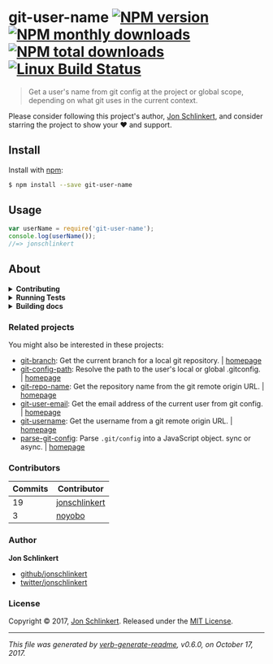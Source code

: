 # git-user-name [![NPM version](https://img.shields.io/npm/v/git-user-name.svg?style=flat)](https://www.npmjs.com/package/git-user-name) [![NPM monthly downloads](https://img.shields.io/npm/dm/git-user-name.svg?style=flat)](https://npmjs.org/package/git-user-name) [![NPM total downloads](https://img.shields.io/npm/dt/git-user-name.svg?style=flat)](https://npmjs.org/package/git-user-name) [![Linux Build Status](https://img.shields.io/travis/jonschlinkert/git-user-name.svg?style=flat&label=Travis)](https://travis-ci.org/jonschlinkert/git-user-name)

> Get a user's name from git config at the project or global scope, depending on what git uses in the current context.

Please consider following this project's author, [Jon Schlinkert](https://github.com/jonschlinkert), and consider starring the project to show your :heart: and support.

## Install

Install with [npm](https://www.npmjs.com/):

```sh
$ npm install --save git-user-name
```

## Usage

```js
var userName = require('git-user-name');
console.log(userName());
//=> jonschlinkert
```

## About

<details>
<summary><strong>Contributing</strong></summary>

Pull requests and stars are always welcome. For bugs and feature requests, [please create an issue](../../issues/new).

</details>

<details>
<summary><strong>Running Tests</strong></summary>

Running and reviewing unit tests is a great way to get familiarized with a library and its API. You can install dependencies and run tests with the following command:

```sh
$ npm install && npm test
```

</details>

<details>
<summary><strong>Building docs</strong></summary>

_(This project's readme.md is generated by [verb](https://github.com/verbose/verb-generate-readme), please don't edit the readme directly. Any changes to the readme must be made in the [.verb.md](.verb.md) readme template.)_

To generate the readme, run the following command:

```sh
$ npm install -g verbose/verb#dev verb-generate-readme && verb
```

</details>

### Related projects

You might also be interested in these projects:

* [git-branch](https://www.npmjs.com/package/git-branch): Get the current branch for a local git repository. | [homepage](https://github.com/jonschlinkert/git-branch "Get the current branch for a local git repository.")
* [git-config-path](https://www.npmjs.com/package/git-config-path): Resolve the path to the user's local or global .gitconfig. | [homepage](https://github.com/jonschlinkert/git-config-path "Resolve the path to the user's local or global .gitconfig.")
* [git-repo-name](https://www.npmjs.com/package/git-repo-name): Get the repository name from the git remote origin URL. | [homepage](https://github.com/jonschlinkert/git-repo-name "Get the repository name from the git remote origin URL.")
* [git-user-email](https://www.npmjs.com/package/git-user-email): Get the email address of the current user from git config. | [homepage](https://github.com/jonschlinkert/git-user-email "Get the email address of the current user from git config.")
* [git-username](https://www.npmjs.com/package/git-username): Get the username from a git remote origin URL. | [homepage](https://github.com/jonschlinkert/git-username "Get the username from a git remote origin URL.")
* [parse-git-config](https://www.npmjs.com/package/parse-git-config): Parse `.git/config` into a JavaScript object. sync or async. | [homepage](https://github.com/jonschlinkert/parse-git-config "Parse `.git/config` into a JavaScript object. sync or async.")

### Contributors

| **Commits** | **Contributor** | 
| --- | --- |
| 19 | [jonschlinkert](https://github.com/jonschlinkert) |
| 3 | [noyobo](https://github.com/noyobo) |

### Author

**Jon Schlinkert**

* [github/jonschlinkert](https://github.com/jonschlinkert)
* [twitter/jonschlinkert](https://twitter.com/jonschlinkert)

### License

Copyright © 2017, [Jon Schlinkert](http://github.com/https://github.com/jonschlinkert).
Released under the [MIT License](LICENSE).

***

_This file was generated by [verb-generate-readme](https://github.com/verbose/verb-generate-readme), v0.6.0, on October 17, 2017._